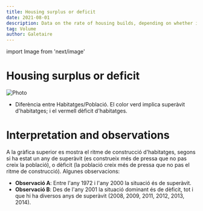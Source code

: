 ```yaml
---
title: Housing surplus or deficit
date: 2021-08-01
description: Data on the rate of housing builds, depending on whether it has been a year of surplus (rate of construction increases faster than population growth) or deficit (the population is growing faster than the rate of construction).
tag: Volume
author: Galetaire
---
```


import Image from 'next/image'

# Housing surplus or deficit

<Image
  src="/images/difhabitatges.png"
  alt="Photo"
  width={825}
  height={429}
  priority
  className="next-image"
/>

- Diferència entre Habitatges/Població. El color verd implica superàvit d'habitatges; i el vermell dèficit d'habitatges.

# Interpretation and observations

A la gràfica superior es mostra el ritme de construcció d'habitatges, segons si ha estat un any de superàvit (es construeix més de pressa que no pas creix la població), o dèficit (la població creix més de pressa que no pas el ritme de construcció). Algunes observacions:

- **Observació A**: Entre l'any 1972 i l'any 2000 la situació és de superàvit.
- **Observació B**: Des de l'any 2001 la situació dominant és de dèficit, tot i que hi ha diversos anys de superàvit (2008, 2009, 2011, 2012, 2013, 2014).
